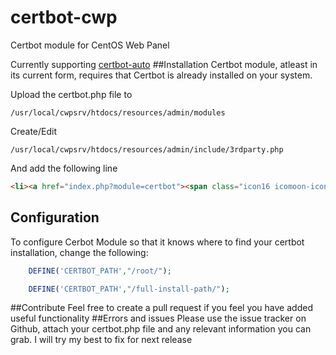 # certbot-cwp
Certbot module for CentOS Web Panel

Currently supporting [certbot-auto](https://certbot.eff.org/)
##Installation
Certbot module, atleast in its current form, requires that Certbot is already installed on your system.

Upload the certbot.php file to
```
/usr/local/cwpsrv/htdocs/resources/admin/modules
```
Create/Edit
```
/usr/local/cwpsrv/htdocs/resources/admin/include/3rdparty.php
```
And add the following line
```html
<li><a href="index.php?module=certbot"><span class="icon16 icomoon-icon-arrow-right-3"></span>Certbot</a></li>
```
## Configuration
To configure Cerbot Module so that it knows where to find your certbot installation, change the following:
```php
	DEFINE('CERTBOT_PATH',"/root/");
```
```php
	DEFINE('CERTBOT_PATH',"/full-install-path/");
```

##Contribute
Feel free to create a pull request if you feel you have added useful functionality
##Errors and issues
Please use the issue tracker on Github, attach your certbot.php file and any relevant information you can grab. I will try my best to fix for next release
